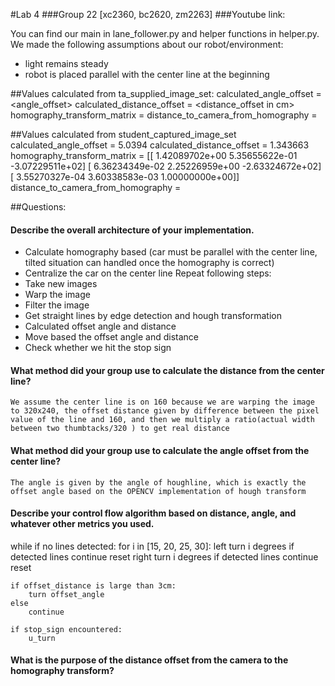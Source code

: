 #Lab 4
###Group 22 [xc2360, bc2620, zm2263]
###Youtube link: 

You can find our main in lane_follower.py and helper functions in helper.py.
We made the following assumptions about our robot/environment: 
*   light remains steady
*   robot is placed parallel with the center line at the beginning

##Values calculated from ta_supplied_image_set:
calculated_angle_offset = <angle_offset>
calculated_distance_offset = <distance_offset in cm>
homography_transform_matrix = <matrix>
distance_to_camera_from_homography = <distance in cm>

##Values calculated from student_captured_image_set
calculated_angle_offset = 5.0394
calculated_distance_offset = 1.343663
homography_transform_matrix = 
[[  1.42089702e+00   5.35655622e-01  -3.07229511e+02]
 [  6.36234349e-02   2.25226959e+00  -2.63324672e+02]
 [  3.55270327e-04   3.60338583e-03   1.00000000e+00]]
distance_to_camera_from_homography = <distance in cm>

##Questions:

####    Describe the overall architecture of your implementation.
*   Calculate homography based (car must be parallel with the center line, tilted situation can handled once the homography is correct)
*   Centralize the car on the center line
Repeat following steps:
*   Take new images
*   Warp the image
*   Filter the image
*   Get straight lines by edge detection and hough transformation
*   Calculated offset angle and distance
*   Move based the offset angle and distance
*   Check whether we hit the stop sign

####    What method did your group use to calculate the distance from the center line?
    We assume the center line is on 160 because we are warping the image to 320x240, the offset distance given by difference between the pixel value of the line and 160, and then we multiply a ratio(actual width between two thumbtacks/320 ) to get real distance

####    What method did your group use to calculate the angle offset from the center line?
    The angle is given by the angle of houghline, which is exactly the offset angle based on the OPENCV implementation of hough transform

####    Describe your control flow algorithm based on distance, angle, and whatever other metrics you used.
while
    if no lines detected:
        for i in [15, 20, 25, 30]:
            left turn i degrees
            if detected lines
                continue
            reset
            right turn i degrees
            if detected lines
                continue
            reset

    if offset_distance is large than 3cm:
        turn offset_angle
    else 
        continue

    if stop_sign encountered:
        u_turn
        
####    What is the purpose of the distance offset from the camera to the homography transform?
